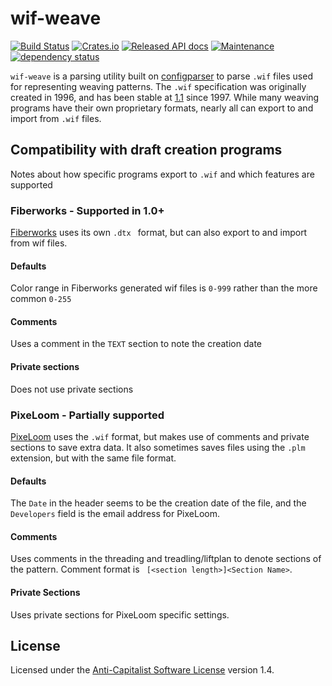 # wif-weave

[![Build Status](https://github.com/erys/wif-weave/actions/workflows/rust.yml/badge.svg)](https://github.com/erys/wif-weave/actions/workflows/rust.yml)
[![Crates.io](https://img.shields.io/crates/v/wif-weave)](https://crates.io/crates/wif-weave)
[![Released API docs](https://docs.rs/wif-weave/badge.svg)](https://docs.rs/wif-weave)
[![Maintenance](https://img.shields.io/maintenance/yes/2025)](https://github.com/erys/wif-weave)
[![dependency status](https://deps.rs/repo/github/erys/wif-weave/status.svg)](https://deps.rs/repo/github/erys/wif-weave)

`wif-weave` is a parsing utility built on [configparser](https://crates.io/crates/configparser) to parse `.wif`
files used for representing weaving patterns. The `.wif` specification was originally created in 1996, and has been
stable at [1.1](http://www.tantradharma.com/maplehill/wif/wif1-1.txt) since 1997. While many weaving programs have
their own proprietary formats, nearly all can export to and import from `.wif` files.

## Compatibility with draft creation programs

Notes about how specific programs export to `.wif` and which features are supported

### Fiberworks - Supported in 1.0+

[Fiberworks](http://www.fiberworks-pcw.com/download.htm) uses its own `.dtx ` format, but can also export to and
import from wif files.

#### Defaults

Color range in Fiberworks generated wif files is `0-999` rather than the more common `0-255`

#### Comments

Uses a comment in the `TEXT` section to note the creation date

#### Private sections

Does not use private sections

### PixeLoom - Partially supported

[PixeLoom](https://pixeloom.com/) uses the `.wif` format, but makes use of comments and private sections to save
extra data. It also sometimes saves files using the `.plm` extension, but with the same file format.

#### Defaults

The `Date` in the header seems to be the creation date of the file, and the `Developers` field is the email address
for PixeLoom.

#### Comments

Uses comments in the threading and treadling/liftplan to denote sections of the pattern. Comment format is `
[<section length>]<Section Name>`.

#### Private Sections

Uses private sections for PixeLoom specific settings.

## License

Licensed under the [Anti-Capitalist Software License](https://anticapitalist.software/) version 1.4.
